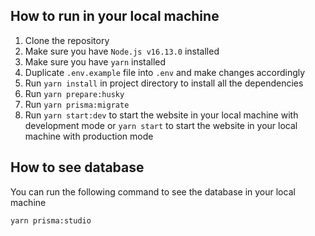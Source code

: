 ## How to run in your local machine

1. Clone the repository
2. Make sure you have `Node.js v16.13.0` installed
3. Make sure you have `yarn` installed
4. Duplicate `.env.example` file into `.env` and make changes accordingly
5. Run `yarn install` in project directory to install all the dependencies
6. Run `yarn prepare:husky`
7. Run `yarn prisma:migrate`
8. Run `yarn start:dev` to start the website in your local machine with development mode or `yarn start` to start the website in your local machine with production mode

## How to see database

You can run the following command to see the database in your local machine

```bash
yarn prisma:studio
```
